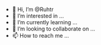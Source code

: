 - 👋 Hi, I’m @Ruhtr
- 👀 I’m interested in ...
- 🌱 I’m currently learning ...
- 💞️ I’m looking to collaborate on ...
- 📫 How to reach me ...

<!---
Ruhtr/Ruhtr is a ✨ special ✨ repository because its `README.md` (this file) appears on your GitHub profile.
You can click the Preview link to take a look at your changes.
--->
